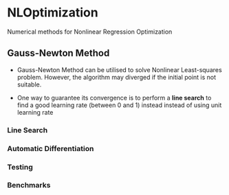 # NLOptimization

Numerical methods for Nonlinear Regression Optimization

## Gauss-Newton Method

- Gauss-Newton Method can be utilised to solve Nonlinear Least-squares problem. However, the algorithm may diverged if the initial point is not suitable.

- One way to guarantee its convergence is to perform a **line search** to find a good learning rate (between 0 and 1) instead instead of using unit learning rate 

### Line Search

### Automatic Differentiation

### Testing

### Benchmarks